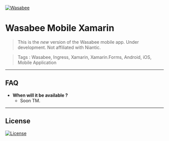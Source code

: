 <a href="https://wasabee.rocks"><img src="https://avatars3.githubusercontent.com/u/52861615?s=300" title="Wasabee" alt="Wasabee"></a>

# Wasabee Mobile Xamarin

> This is the *new* version of the Wasabee mobile app. Under development.
> Not affiliated with Niantic.

> Tags : Wasabee, Ingress, Xamarin, Xamarin.Forms, Android, iOS, Mobile Application

---

## FAQ

- **When will it be available ?**
    - Soon TM.

---

## License

[![License](https://img.shields.io/badge/License-Apache%202.0-blue.svg)](https://opensource.org/licenses/Apache-2.0)
